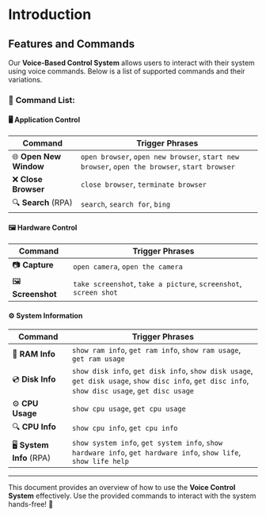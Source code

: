 # Introduction

## Features and Commands

Our **Voice-Based Control System** allows users to interact with their system using voice commands. Below is a list of supported commands and their variations.

### 📌 **Command List:**

#### 🖥️ **Application Control**
| **Command**              | **Trigger Phrases**                                  |
|--------------------------|-----------------------------------------------------|
| 🌐 **Open New Window**  | `open browser`, `open new browser`, `start new browser`, `open the browser`, `start browser` |
| ❌ **Close Browser**    | `close browser`, `terminate browser`                 |
| 🔍 **Search** (RPA)        | `search`, `search for`, `bing`                        |

#### 🖼️ **Hardware Control**
| **Command**              | **Trigger Phrases**                                  |
|--------------------------|-----------------------------------------------------|
| 📷 **Capture**         | `open camera`, `open the camera`                      |
| 🖼️ **Screenshot**     | `take screenshot`, `take a picture`, `screenshot`, `screen shot` |

#### ⚙️ **System Information**
| **Command**              | **Trigger Phrases**                                  |
|--------------------------|-----------------------------------------------------|
| 💾 **RAM Info**       | `show ram info`, `get ram info`, `show ram usage`, `get ram usage` |
| 💿 **Disk Info**      | `show disk info`, `get disk info`, `show disk usage`, `get disk usage`, `show disc info`, `get disc info`, `show disc usage`, `get disc usage` |
| ⚙️ **CPU Usage**      | `show cpu usage`, `get cpu usage`                    |
| 🔍 **CPU Info**       | `show cpu info`, `get cpu info`                      |
| 🖥️ **System Info** (RPA)   | `show system info`, `get system info`, `show hardware info`, `get hardware info`, `show life`, `show life help` |

---

This document provides an overview of how to use the **Voice Control System** effectively. Use the provided commands to interact with the system hands-free! 🚀  
